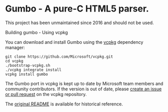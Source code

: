 Gumbo - A pure-C HTML5 parser.
============

This project has been unmaintained since 2016 and should not be used.

Building gumbo - Using vcpkg

You can download and install Gumbo using the [vcpkg](https://github.com/Microsoft/vcpkg) dependency manager:

    git clone https://github.com/Microsoft/vcpkg.git
    cd vcpkg
    ./bootstrap-vcpkg.sh
    ./vcpkg integrate install
    vcpkg install gumbo

The Gumbo port in vcpkg is kept up to date by Microsoft team members and community contributors. If the version is out of date, please [create an issue or pull request](https://github.com/Microsoft/vcpkg) on the vcpkg repository.

The [original README](original-README.md) is available for historical reference.